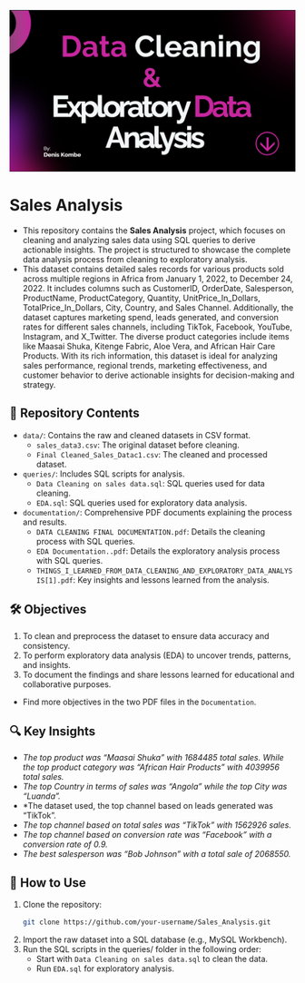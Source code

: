 ![Sales Analysis Banner](Banner.PNG)

# Sales Analysis

- This repository contains the **Sales Analysis** project, which focuses on cleaning and analyzing sales data using SQL queries to derive actionable insights. The project is structured to showcase the complete data analysis process from cleaning to exploratory analysis. 
- This dataset contains detailed sales records for various products sold across multiple regions in Africa from January 1, 2022, to December 24, 2022. It includes columns such as CustomerID, OrderDate, Salesperson, ProductName, ProductCategory, Quantity, UnitPrice_In_Dollars, TotalPrice_In_Dollars, City, Country, and Sales Channel. Additionally, the dataset captures marketing spend, leads generated, and conversion rates for different sales channels, including TikTok, Facebook, YouTube, Instagram, and X_Twitter. The diverse product categories include items like Maasai Shuka, Kitenge Fabric, Aloe Vera, and African Hair Care Products. With its rich information, this dataset is ideal for analyzing sales performance, regional trends, marketing effectiveness, and customer behavior to derive actionable insights for decision-making and strategy.

## 📂 Repository Contents
- `data/`: Contains the raw and cleaned datasets in CSV format.
  - `sales_data3.csv`: The original dataset before cleaning.
  - `Final Cleaned_Sales_Datac1.csv`: The cleaned and processed dataset.
- `queries/`: Includes SQL scripts for analysis.
  - `Data Cleaning on sales data.sql`: SQL queries used for data cleaning.
  - `EDA.sql`: SQL queries used for exploratory data analysis.
- `documentation/`: Comprehensive PDF documents explaining the process and results.
  - `DATA CLEANING FINAL DOCUMENTATION.pdf`: Details the cleaning process with SQL queries.
  - `EDA Documentation..pdf`: Details the exploratory analysis process with SQL queries.
  - `THINGS_I_LEARNED_FROM_DATA_CLEANING_AND_EXPLORATORY_DATA_ANALYSIS[1].pdf`: Key insights and lessons learned from the analysis.

## 🛠️ Objectives
1. To clean and preprocess the dataset to ensure data accuracy and consistency.
2. To perform exploratory data analysis (EDA) to uncover trends, patterns, and insights.
3. To document the findings and share lessons learned for educational and collaborative purposes.
- Find more objectives in the two PDF files in the `Documentation`.

## 🔍 Key Insights
- *The top product was “Maasai Shuka” with 1684485 total sales. While the top product category was “African Hair Products” with 4039956 total sales.*
- *The top Country in terms of sales was “Angola” while the top City was “Luanda”.*
- *The dataset used, the top channel based on leads generated was “TikTok”.
- *The top channel based on total sales was “TikTok” with 1562926 sales.*
- *The top channel based on conversion rate was “Facebook” with a conversion rate of 0.9.*
- *The best salesperson was “Bob Johnson” with a total sale of 2068550.*




## 🚀 How to Use
1. Clone the repository:
   ```bash
   git clone https://github.com/your-username/Sales_Analysis.git
2. Import the raw dataset into a SQL database (e.g., MySQL Workbench).
3. Run the SQL scripts in the queries/ folder in the following order:
   - Start with `Data Cleaning on sales data.sql` to clean the data.
   - Run `EDA.sql` for exploratory analysis.
